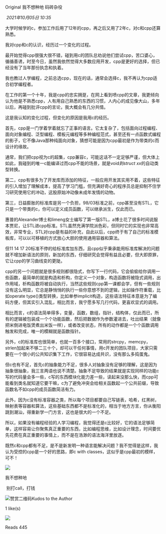# 

Original 我不想种地 码砖杂役

 _2021年10月05日 10:35_

大学时候学的c，参加工作后用了12年的cpp，再之后又用了2年c，对c和cpp还算熟悉。

  

我对cpp和c的认识，经历过一个变化的过程。

  

最开始觉得cpp很强大很不错，碰到用c的团队总劝说他们尝试cpp，苦口婆心，循循善诱，时至今日，虽然我依然觉得大多数应用开发，cpp是更好的选择，但已经没有了当年那份执念和执着。

我也教过人学编程，之前总选cpp，现在的话，通常会选择c，我不再认为cpp适合初学编程者。

  

在工作的第一个十年，我是cpp的忠实拥趸，在网上看到喷cpp的文章，我更倾向认为他是不熟悉cpp，人有用自己熟悉的东西的习惯，人内心的成见像大山，多年以后，再碰到批评cpp的言论，我大概会有几分共情。

  

这是我认知的变化过程，但变化的原因是我用c的经历。

  

首先，cpp是一门学着学着就忘了正事的语言。它太复杂了，包括面向过程编程、面向对象编程、泛型编程、模板元编程等多种编程范式，甚至还有一点函数式编程的影子，它不像Java那种纯面向对象，猜想可能是因为cpp最初是作为带类的c而设计的缘故。

  

通常，我们把cpp视为c的超集，cpp兼容c，可能这话不一定足够严谨，但大体上如此，我碰到的唯一c能编译过而cpp不能的场景，就是void*到struct xx*的自动类型转换。

  

第二，cpp有很多为了开发库而添加的特征，一般应用开发其实用不着，这些特征的引入增加了理解成本，提高了学习门槛，但充满好奇心的程序员总是抑制不住学习研究使用它的冲动，这股原始冲动像未成年发情的动物。

  

第三，日益膨胀的标准库是另一个负担，98/03标准之前，cpp甚至没有STL，它只是一个带类的c，你可以定义成员函数，可以继承派生，仅此而已。

  

惠普的Alexander博士和limeng女士编写了第一版STL，a博士花了很多时间说服本贾尼，让STL进cpp标准。STL虽然充满学院派色彩，但同时它的实现也非常高效，非常专业，STL对cpp是有益的补充，自此以后，cpp终于有了自己的标准模板库，可以以可移植的方式放心大胆的使用通用容器和算法。

  

但11 14 17 20标准不停的给标准库加东西，且cpp似乎秉承能用标准库解决的问题就不增加新语法的原则，新加的东西，仔细研究会觉得有益且必要，但大即原罪，它让cpp的学习曲线变的更陡。

  

cpp的另一个问题就是很多规则都很隐式，你写下一行代码，它会偷偷给你调用一些函数，最简单的就是构造和析构，你定义一个对象，构造函数将被隐式调用，出作用域，析构函数将被自动执行，当然这些规则cpp第一课都会学，但有一些规则没有这么明显，它总是静悄悄的执行一些你意想不到的逻辑，比如操作符重载，比如operate type()类型转换，比如单参implicit构造，这些语法特征本意是为了编码方便，但其实引入混乱，相比而言，我宁愿多写几行代码，更喜欢显式的调用。

  

相比而言，c的语法简单得多，变量，函数，数组，指针，结构体，仅此而已，所有的逻辑被包装成一个个功能函数，然后把数据作为参数灌进去，吐出结果（就像把米倒进电饭煲煮出米饭一样），或者改变状态，所有的动作都是一个个函数调用触发和完成，唯一的模糊就是函数指针。

  

另外，c的标准库也很简单，也就一百多个接口，常用的strcpy，memcpy，strlen加起来不够二三十个，却可以干任何事情，用c开发的团队项目，大家只需要在一个很小的公共知识集下工作，它很容易达成共识，没有那么多捣蛋鬼。

  

但c也有不足，首先c的抽象能力不足，很多人对抽象没有足够的理解，这是因为抽象很抽象，我三言两语也说不清楚。抽象不足导致的结果就是实现同样的功能c写的代码量会多一些，c写的东西模块化能力差一些，读起来没那么快，而cpp可能看到类名就知道它要干嘛，c为了避免冲突会给相关函数起一个公共前缀，导致函数名不如cpp的成员函数简洁有力。

  

此外，因为c没有标准容器之类，所以每个项目都要自己写链表，哈希，红黑树，映射表等容器和算法，这些基础东西都不是标准化的，相当于地方方言，你从衡阳跳到潮汕，得重新学一门方言，这也是很大的一个不足。

  

所以，如果没有编程经验的人学习编程，我觉得还是c比较好，它的语法足够简单，这样容易让你聚焦真正重要的东西，比如编程思维，比如设计理念，时间要优先花费在真正重要的事情上，而不是在浩渺的语法海洋里放逐。

  

既然c和cpp都有不足，是不是新发明一种语言能解决问题？我不觉得是这样，我认为受控的cpp是一个好的思路，即c with classes，这似乎是cpp最初的模样，可不！

![](https://res.wx.qq.com/mmbizappmsg/en_US/htmledition/js/images/icon/common/icon_avatar_default702c7e.svg)

我不想种地

 别打call，打钱 

![赞赏二维码](https://mp.weixin.qq.com/s?__biz=MzU4NDY5ODU3NQ==&mid=2247485140&idx=1&sn=be50d910667f79c89be50867bc5720dc&chksm=fd949974cae310625ddb2de7ebbe5c13498432a9f7906d46dd2709a275931969ed184757eaf9&mpshare=1&scene=24&srcid=0218GPKuDCsaUMAgsDzqZKuD&sharer_sharetime=1645151280790&sharer_shareid=5fb9813bfe9ffc983435bfc8d8c5e9ca&key=daf9bdc5abc4e8d0c0368b02e0a1c06cf870558b7b62eec9baf33f709421104c6506fbf6aa990a894e5d71a1938eb105257deafcb31889a485ecdf5838ee245ab0366137bc9a2266637c9365a2dd1baff6c552a1fef2129173b56d49f614e3bcc75b181146771d387984a667d4af7094cd8e007a7c2dd3fd5134d83939521562&ascene=14&uin=MTEwNTU1MjgwMw%3D%3D&devicetype=iMac+MacBookAir10%2C1+OSX+OSX+14.6.1+build(23G93)&version=13080710&nettype=WIFI&lang=en&countrycode=CN&fontScale=100&exportkey=n_ChQIAhIQW0nbhHEJKZuHzahua1SDsBKFAgIE97dBBAEAAAAAAFBkIlNRz8MAAAAOpnltbLcz9gKNyK89dVj0ra7D80Z%2FnAwzQtKgkpkviW7lnDJ0HeAgfwIVuJby1BIxXlozAHqX7uLljOMHAjoOek6%2B7PZMd8Ug7rgJ66WO9e8G7IKVJO4G8SksL0HxFVVZKyAmrnVA7MYEPEDgvZ7B8i%2Bln7ELstuQ9tREYaEs%2BVfFlCnADn5mVxNmDBn%2FNXaDweCiL2G5TNk7sDPiyxF9%2BSf1ObjvaFO9ijk8zIXUQ1kwTv1tM4Ls%2BO5bwvYIBWaSlpK15iTSvIcjQKLek1M3mDQsRsrm1y0NeaQHUjjCpygywP4vZQd3mn2c4gex7Q%3D%3D&acctmode=0&pass_ticket=e2wUvou%2BfO2rubneTGUOKGLFBfWsobJpnHCHn0BSa11IniflsKgL43owB1VqV%2FKc&wx_header=0)Kudos to the Author

1 like(s)

![](http://wx.qlogo.cn/mmopen/3chEujbBMxEhgMr2nxCbCrT8NiaKSsGGRvMDZ0LNgC6NZCJC5NI85Zh04ocFyc8Zic0qTdYfpKYrIqQiacEtYrHcVA4MyHWUIX2/64)

Reads 445

​
